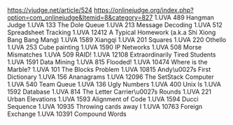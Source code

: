 https://vjudge.net/article/524
https://onlinejudge.org/index.php?option=com_onlinejudge&Itemid=8&category=827
1.UVA 489 Hangman Judge
1.UVA 133 The Dole Queue
1.UVA 213 Message Decoding
1.UVA 512 Spreadsheet Tracking
1.UVA 12412 A Typical Homework (a.k.a Shi Xiong Bang Bang Mang)
1.UVA 1589 Xiangqi
1.UVA 201 Squares
1.UVA 220 Othello
1.UVA 253 Cube painting
1.UVA 1590 IP Networks
1.UVA 508 Morse Mismatches
1.UVA 509 RAID!
1.UVA 12108 Extraordinarily Tired Students
1.UVA 1591 Data Mining
1.UVA 815 Flooded!
1.UVA 10474 Where is the Marble?
1.UVA 101 The Blocks Problem
1.UVA 10815 Andy\u0027s First Dictionary
1.UVA 156 Ananagrams
1.UVA 12096 The SetStack Computer
1.UVA 540 Team Queue
1.UVA 136 Ugly Numbers
1.UVA 400 Unix ls
1.UVA 1592 Database
1.UVA 814 The Letter Carrier\u0027s Rounds
1.UVA 221 Urban Elevations
1.UVA 1593 Alignment of Code
1.UVA 1594 Ducci Sequence
1.UVA 10935 Throwing cards away I
1.UVA 10763 Foreign Exchange
1.UVA 10391 Compound Words